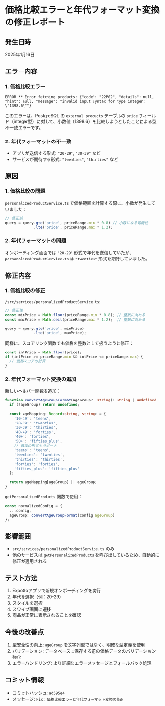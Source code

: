# 価格比較エラーと年代フォーマット変換の修正レポート

## 発生日時
2025年1月16日

## エラー内容

### 1. 価格比較エラー
```
ERROR ** Error fetching products: {"code": "22P02", "details": null, "hint": null, "message": "invalid input syntax for type integer: \"1398.6\""}
```

このエラーは、PostgreSQL の `external_products` テーブルの `price` フィールド（integer型）に対して、小数値（1398.6）を比較しようとしたことによる型不一致エラーです。

### 2. 年代フォーマットの不一致
- アプリが送信する形式: `"20-29"`, `"30-39"` など
- サービスが期待する形式: `"twenties"`, `"thirties"` など

## 原因

### 1. 価格比較の問題
`personalizedProductService.ts` で価格範囲を計算する際に、小数が発生していました：
```typescript
// 修正前
query = query.gte('price', priceRange.min * 0.8) // 小数になる可能性
             .lte('price', priceRange.max * 1.2);
```

### 2. 年代フォーマットの問題
オンボーディング画面では `"20-29"` 形式で年代を送信していたが、`personalizedProductService.ts` は `"twenties"` 形式を期待していました。

## 修正内容

### 1. 価格比較の修正
`/src/services/personalizedProductService.ts`:
```typescript
// 修正後
const minPrice = Math.floor(priceRange.min * 0.8); // 整数に丸める
const maxPrice = Math.ceil(priceRange.max * 1.2);  // 整数に丸める

query = query.gte('price', minPrice)
             .lte('price', maxPrice);
```

同様に、スコアリング関数でも価格を整数として扱うように修正：
```typescript
const intPrice = Math.floor(price);
if (intPrice >= priceRange.min && intPrice <= priceRange.max) {
  // 価格スコアの計算
}
```

### 2. 年代フォーマット変換の追加
新しいヘルパー関数を追加：
```typescript
function convertAgeGroupFormat(ageGroup?: string): string | undefined {
  if (!ageGroup) return undefined;
  
  const ageMapping: Record<string, string> = {
    '10-19': 'teens',
    '20-29': 'twenties',
    '30-39': 'thirties',
    '40-49': 'forties',
    '40+': 'forties',
    '50+': 'fifties_plus',
    // 既存の形式もサポート
    'teens': 'teens',
    'twenties': 'twenties',
    'thirties': 'thirties',
    'forties': 'forties',
    'fifties_plus': 'fifties_plus'
  };
  
  return ageMapping[ageGroup] || ageGroup;
}
```

`getPersonalizedProducts` 関数で使用：
```typescript
const normalizedConfig = {
  ...config,
  ageGroup: convertAgeGroupFormat(config.ageGroup)
};
```

## 影響範囲
- `src/services/personalizedProductService.ts` のみ
- 他のサービスは `getPersonalizedProducts` を呼び出しているため、自動的に修正が適用される

## テスト方法
1. ExpoGoアプリで新規オンボーディングを実行
2. 年代を選択（例：20-29）
3. スタイルを選択
4. スワイプ画面に遷移
5. 商品が正常に表示されることを確認

## 今後の改善点
1. 型安全性の向上: `ageGroup` を文字列型ではなく、明確な型定義を使用
2. バリデーション: データベースに保存する前の価格データのバリデーション強化
3. エラーハンドリング: より詳細なエラーメッセージとフォールバック処理

## コミット情報
- コミットハッシュ: `ad595e4`
- メッセージ: `Fix: 価格比較エラーと年代フォーマット変換の修正`

